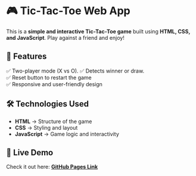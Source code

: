 # 🎮 Tic-Tac-Toe Web App  

This is a **simple and interactive Tic-Tac-Toe game** built using **HTML, CSS, and JavaScript**. Play against a friend and enjoy!  

## 🔹 Features  
✅ Two-player mode (X vs O).
✅ Detects winner or draw.  
✅ Reset button to restart the game  
✅ Responsive and user-friendly design  

## 🛠️ Technologies Used  
- **HTML** → Structure of the game  
- **CSS** → Styling and layout  
- **JavaScript** → Game logic and interactivity  


## 🚀 Live Demo  
Check it out here: **[GitHub Pages Link](https://madrls.github.io/PRODIGY_WD_03/)**  


